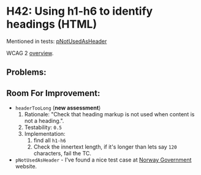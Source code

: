 
# H42: Using h1-h6 to identify headings (HTML)

Mentioned in tests: [pNotUsedAsHeader](https://github.com/quailjs/quail/blob/2.2.15/src/js/custom/pNotUsedAsHeader.js)

WCAG 2 [overview](http://www.w3.org/TR/2015/NOTE-WCAG20-TECHS-20150226/H42).

## Problems:

## Room For Improvement:

* `headerTooLong` (**new assessment**)
	1. Rationale: "Check that heading markup is not used when content is not a heading.".
	1. Testability: `0.5`
	1. Implementation:
		1. find all `h1-h6`
		1. Check the innertext length, if it's longer than lets say `120` characters, fail the TC.
* `pNotUsedAsHeader` - I've found a nice test case at [Norway Government](https://www.regjeringen.no/en/topics/consumers/consumer-rights-and-solving-disputes/id670315/) website.